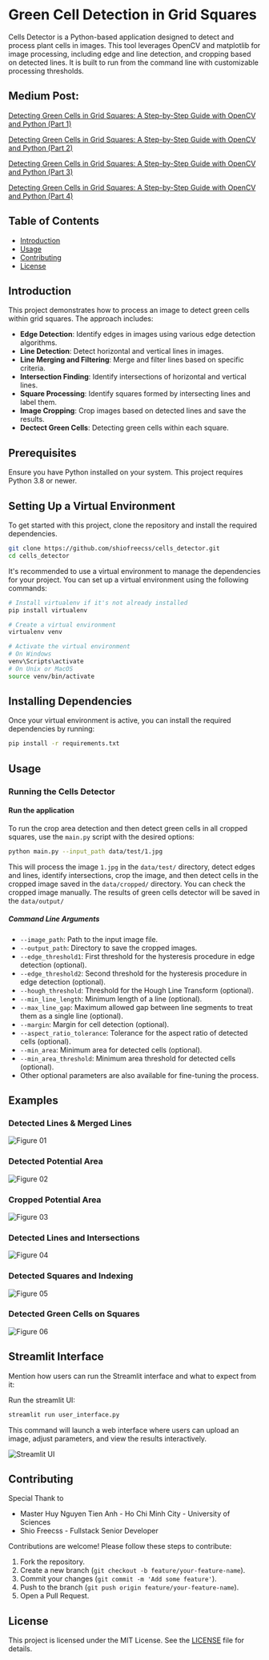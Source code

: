 # Green Cell Detection in Grid Squares

Cells Detector is a Python-based application designed to detect and process plant cells in images. This tool leverages OpenCV and matplotlib for image processing, including edge and line detection, and cropping based on detected lines. It is built to run from the command line with customizable processing thresholds.

## Medium Post:

[Detecting Green Cells in Grid Squares: A Step-by-Step Guide with OpenCV and Python (Part 1)](https://medium.com/@shiodev/analyzing-and-processing-grid-images-with-opencv-part-1-d5c42ab0703c)

[Detecting Green Cells in Grid Squares: A Step-by-Step Guide with OpenCV and Python (Part 2)](https://medium.com/@shiodev/analyzing-and-processing-grid-images-with-opencv-part-2-31408b5671a6)

[Detecting Green Cells in Grid Squares: A Step-by-Step Guide with OpenCV and Python (Part 3)](https://medium.com/@shiodev/detecting-green-cells-in-grid-squares-a-step-by-step-guide-with-opencv-and-python-part-3-9a22979846d4)

[Detecting Green Cells in Grid Squares: A Step-by-Step Guide with OpenCV and Python (Part 4)](https://medium.com/@shiodev/detecting-green-cells-in-grid-squares-a-step-by-step-guide-with-opencv-and-python-end-c7c75714219f)

## Table of Contents

- [Introduction](#introduction)
- [Usage](#usage)
- [Contributing](#contributing)
- [License](#license)

## Introduction

This project demonstrates how to process an image to detect green cells within grid squares. The approach includes:

- **Edge Detection**: Identify edges in images using various edge detection algorithms.
- **Line Detection**: Detect horizontal and vertical lines in images.
- **Line Merging and Filtering**: Merge and filter lines based on specific criteria.
- **Intersection Finding**: Identify intersections of horizontal and vertical lines.
- **Square Processing**: Identify squares formed by intersecting lines and label them.
- **Image Cropping**: Crop images based on detected lines and save the results.
- **Dectect Green Cells**: Detecting green cells within each square.

## Prerequisites

Ensure you have Python installed on your system. This project requires Python 3.8 or newer.

## Setting Up a Virtual Environment

To get started with this project, clone the repository and install the required dependencies.

```bash
git clone https://github.com/shiofreecss/cells_detector.git
cd cells_detector
```

It's recommended to use a virtual environment to manage the dependencies for your project. You can set up a virtual environment using the following commands:

```bash
# Install virtualenv if it's not already installed
pip install virtualenv

# Create a virtual environment
virtualenv venv

# Activate the virtual environment
# On Windows
venv\Scripts\activate
# On Unix or MacOS
source venv/bin/activate
```

## Installing Dependencies

Once your virtual environment is active, you can install the required dependencies by running:

```bash
pip install -r requirements.txt
```

## Usage

### Running the Cells Detector

#### Run the application

To run the crop area detection and then detect green cells in all cropped squares, use the `main.py` script with the desired options:

```sh
python main.py --input_path data/test/1.jpg
```

This will process the image `1.jpg` in the `data/test/` directory, detect edges and lines, identify intersections, crop the image, and then detect cells in the cropped image saved in the `data/cropped/` directory. You can check the cropped image manually. The results of green cells detector will be saved in the `data/output/`

##### Command Line Arguments

- `--image_path`: Path to the input image file.
- `--output_path`: Directory to save the cropped images.
- `--edge_threshold1`: First threshold for the hysteresis procedure in edge detection (optional).
- `--edge_threshold2`: Second threshold for the hysteresis procedure in edge detection (optional).
- `--hough_threshold`: Threshold for the Hough Line Transform (optional).
- `--min_line_length`: Minimum length of a line (optional).
- `--max_line_gap`: Maximum allowed gap between line segments to treat them as a single line (optional).
- `--margin`: Margin for cell detection (optional).
- `--aspect_ratio_tolerance`: Tolerance for the aspect ratio of detected cells (optional).
- `--min_area`: Minimum area for detected cells (optional).
- `--min_area_threshold`: Minimum area threshold for detected cells (optional).
- Other optional parameters are also available for fine-tuning the process.

## Examples

### Detected Lines & Merged Lines
![Figure 01](examples/figure_01.png)

### Detected Potential Area
![Figure 02](examples/figure_02.png)

### Cropped Potential Area
![Figure 03](examples/figure_03.png)

### Detected Lines and Intersections
![Figure 04](examples/figure_04.png)

### Detected Squares and Indexing
![Figure 05](examples/figure_05.png)

### Detected Green Cells on Squares
![Figure 06](examples/figure_06.png)

## Streamlit Interface

Mention how users can run the Streamlit interface and what to expect from it:

Run the streamlit UI:

   ```sh
   streamlit run user_interface.py
   ```
   
This command will launch a web interface where users can upload an image, adjust parameters, and view the results interactively.

![Streamlit UI](examples/streamlit_ui.png)

## Contributing

Special Thank to
- Master Huy Nguyen Tien Anh - Ho Chi Minh City - University of Sciences 
- Shio Freecss - Fullstack Senior Developer
  
Contributions are welcome! Please follow these steps to contribute:

1. Fork the repository.
2. Create a new branch (`git checkout -b feature/your-feature-name`).
3. Commit your changes (`git commit -m 'Add some feature'`).
4. Push to the branch (`git push origin feature/your-feature-name`).
5. Open a Pull Request.

## License

This project is licensed under the MIT License. See the [LICENSE](LICENSE) file for details.
